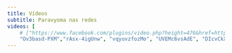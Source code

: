 ```yaml
---
title: Vídeos
subtitle: Paravyoma nas redes
videos: [
    # ["https://www.facebook.com/plugins/video.php?height=476&href=https%3A%2F%2Fwww.facebook.com%2Fparavyomadasa%2Fvideos%2F701770434307136%2F&show_text=false&width=476&t=0", 476, 476],
    "Ov3basd-PXM","rAsx-4igUnw", "vqyuvzfozMo", "UVEMc6vsAdE", "DIcvCkXYf24", "v86FcmldfL0", "_xHfFWGhd_s" , "wAvoeW5t7-Q", "hrZ5rtrhHC8", "HXNqO91aFWQ"]
---
```

